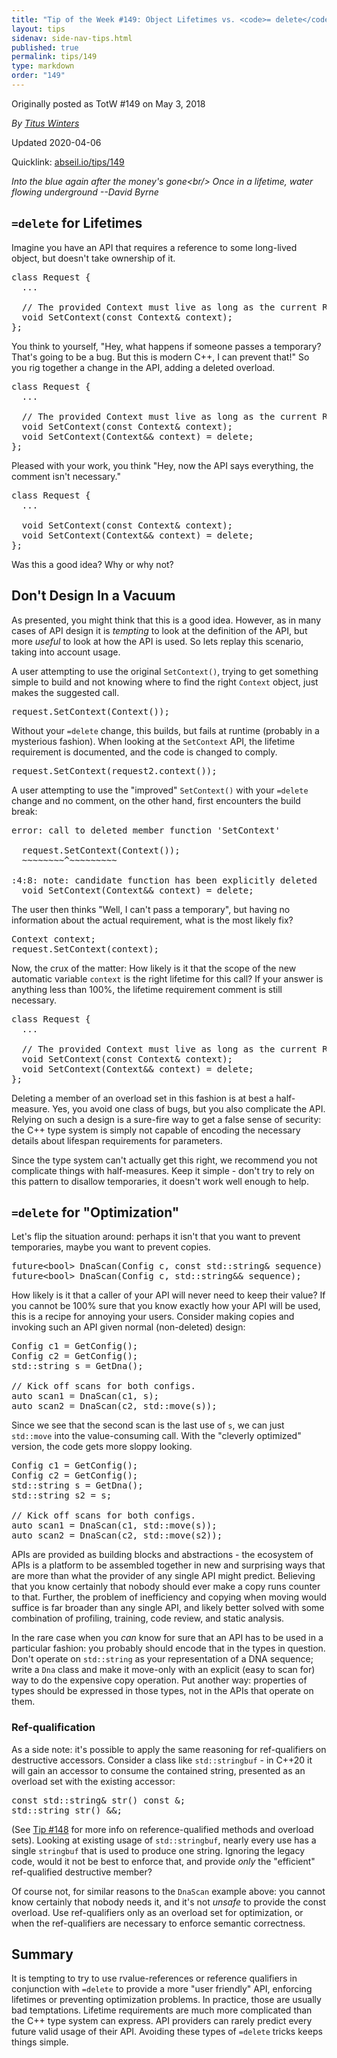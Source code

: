 ```yaml
---
title: "Tip of the Week #149: Object Lifetimes vs. <code>= delete</code>"
layout: tips
sidenav: side-nav-tips.html
published: true
permalink: tips/149
type: markdown
order: "149"
---
```


Originally posted as TotW #149 on May 3, 2018

*By [Titus Winters](mailto:titus@google.com)*

Updated 2020-04-06

Quicklink: [abseil.io/tips/149](https://abseil.io/tips/149)


*Into the blue again after the money's gone&lt;br/&gt; Once in a lifetime, water
flowing underground --David Byrne*

## <code>=delete</code> for Lifetimes

Imagine you have an API that requires a reference to some long-lived object, but
doesn't take ownership of it.

<pre class="prettyprint lang-cpp code">
class Request {
  ...

  // The provided Context must live as long as the current Request.
  void SetContext(const Context& context);
};
</pre>

You think to yourself, "Hey, what happens if someone passes a temporary? That's
going to be a bug. But this is modern C++, I can prevent that!" So you rig
together a change in the API, adding a deleted overload.

<pre class="prettyprint lang-cpp code">
class Request {
  ...

  // The provided Context must live as long as the current Request.
  void SetContext(const Context& context);
  void SetContext(Context&& context) = delete;
};
</pre>

Pleased with your work, you think "Hey, now the API says everything, the comment
isn't necessary."

<pre class="prettyprint lang-cpp code">
class Request {
  ...

  void SetContext(const Context& context);
  void SetContext(Context&& context) = delete;
};
</pre>

Was this a good idea? Why or why not?

## Don't Design In a Vacuum

As presented, you might think that this is a good idea. However, as in many
cases of API design it is *tempting* to look at the definition of the API, but
more *useful* to look at how the API is used. So lets replay this scenario,
taking into account usage.

A user attempting to use the original `SetContext()`, trying to get something
simple to build and not knowing where to find the right `Context` object, just
makes the suggested call.

<pre class="prettyprint lang-cpp code">
request.SetContext(Context());
</pre>

Without your `=delete` change, this builds, but fails at runtime (probably in a
mysterious fashion). When looking at the `SetContext` API, the lifetime
requirement is documented, and the code is changed to comply.

<pre class="prettyprint lang-cpp code">
request.SetContext(request2.context());
</pre>

A user attempting to use the "improved" `SetContext()` with your `=delete`
change and no comment, on the other hand, first encounters the build break:

<pre class="prettyprint code">
error: call to deleted member function 'SetContext'

  request.SetContext(Context());
  ~~~~~~~~^~~~~~~~~~

<source>:4:8: note: candidate function has been explicitly deleted
  void SetContext(Context&& context) = delete;
</pre>

The user then thinks "Well, I can't pass a temporary", but having no information
about the actual requirement, what is the most likely fix?

<pre class="prettyprint lang-cpp code">
Context context;
request.SetContext(context);
</pre>

Now, the crux of the matter: How likely is it that the scope of the new
automatic variable `context` is the right lifetime for this call? If your answer
is anything less than 100%, the lifetime requirement comment is still necessary.

<pre class="prettyprint lang-cpp code">
class Request {
  ...

  // The provided Context must live as long as the current Request.
  void SetContext(const Context& context);
  void SetContext(Context&& context) = delete;
};
</pre>

Deleting a member of an overload set in this fashion is at best a half-measure.
Yes, you avoid one class of bugs, but you also complicate the API. Relying on
such a design is a sure-fire way to get a false sense of security: the C++ type
system is simply not capable of encoding the necessary details about lifespan
requirements for parameters.

Since the type system can't actually get this right, we recommend you not
complicate things with half-measures. Keep it simple - don't try to rely on this
pattern to disallow temporaries, it doesn't work well enough to help.

## <code>=delete</code> for "Optimization"

Let's flip the situation around: perhaps it isn't that you want to prevent
temporaries, maybe you want to prevent copies.

<pre class="prettyprint lang-cpp code">
future&lt;bool&gt; DnaScan(Config c, const std::string& sequence) = delete;
future&lt;bool&gt; DnaScan(Config c, std::string&& sequence);
</pre>

How likely is it that a caller of your API will never need to keep their value?
If you cannot be 100% sure that you know exactly how your API will be used, this
is a recipe for annoying your users. Consider making copies and invoking such an
API given normal (non-deleted) design:

<pre class="prettyprint lang-cpp code">
Config c1 = GetConfig();
Config c2 = GetConfig();
std::string s = GetDna();

// Kick off scans for both configs.
auto scan1 = DnaScan(c1, s);
auto scan2 = DnaScan(c2, std::move(s));
</pre>

Since we see that the second scan is the last use of `s`, we can just
`std::move` into the value-consuming call. With the "cleverly optimized"
version, the code gets more sloppy looking.

<pre class="prettyprint lang-cpp code">
Config c1 = GetConfig();
Config c2 = GetConfig();
std::string s = GetDna();
std::string s2 = s;

// Kick off scans for both configs.
auto scan1 = DnaScan(c1, std::move(s));
auto scan2 = DnaScan(c2, std::move(s2));
</pre>

APIs are provided as building blocks and abstractions - the ecosystem of APIs is
a platform to be assembled together in new and surprising ways that are more
than what the provider of any single API might predict. Believing that you know
certainly that nobody should ever make a copy runs counter to that. Further, the
problem of inefficiency and copying when moving would suffice is far broader
than any single API, and likely better solved with some combination of
profiling, training, code review, and static analysis.

In the rare case when you *can* know for sure that an API has to be used in a
particular fashion: you probably should encode that in the types in question.
Don't operate on `std::string` as your representation of a DNA sequence; write a
`Dna` class and make it move-only with an explicit (easy to scan for) way to do
the expensive copy operation. Put another way: properties of types should be
expressed in those types, not in the APIs that operate on them.

### Ref-qualification

As a side note: it's possible to apply the same reasoning for ref-qualifiers on
destructive accessors. Consider a class like `std::stringbuf` - in C++20 it will
gain an accessor to consume the contained string, presented as an overload set
with the existing accessor:

<pre class="prettyprint lang-cpp code">
const std::string& str() const &;
std::string str() &&;
</pre>

(See [Tip #148](/tips/148) for more info on reference-qualified methods and
overload sets). Looking at existing usage of `std::stringbuf`, nearly every use
has a single `stringbuf` that is used to produce one string. Ignoring the legacy
code, would it not be best to enforce that, and provide *only* the "efficient"
ref-qualified destructive member?

Of course not, for similar reasons to the `DnaScan` example above: you cannot
know certainly that nobody needs it, and it's not *unsafe* to provide the const
overload. Use ref-qualifiers only as an overload set for optimization, or when
the ref-qualifiers are necessary to enforce semantic correctness.

## Summary

It is tempting to try to use rvalue-references or reference qualifiers in
conjunction with `=delete` to provide a more "user friendly" API, enforcing
lifetimes or preventing optimization problems. In practice, those are usually
bad temptations. Lifetime requirements are much more complicated than the C++
type system can express. API providers can rarely predict every future valid
usage of their API. Avoiding these types of `=delete` tricks keeps things
simple.
